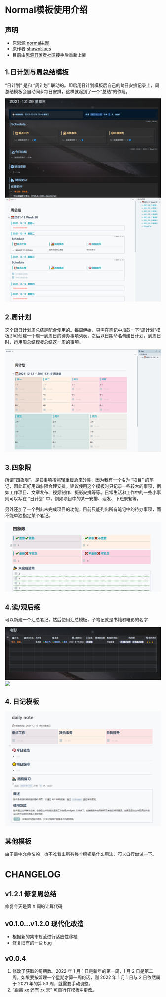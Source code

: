 # Normal模板使用介绍

## 声明

- 原思源 [normal主题](https://github.com/shawnblues/normal)
- 原作者 [shawnblues](https://github.com/shawnblues)
- 目前由[思源开发者社区](https://github.com/siyuan-community)接手后重新上架

## 1.日计划与周总结模板

“日计划” 是和 “周计划” 联动的。即启用日计划模板后自己的每日安排记录上，周总结模板会自动同步每日安排，这样就起到了一个“总结”的作用。


![日计划][2]
![周总结][3]


## 2.周计划

这个跟日计划周总结是配合使用的。每周伊始，只需在笔记中加载一下“周计划”模板即可创建一个周一到周日的待办事项列表，之后以日期命名创建日计划，到周日时，运用周总结模板总结这一周的事项。

![周计划][4]


## 3.四象限

所谓“四象限”，是把事项按照轻重缓急来分类，因为我有一个名为 “项目” 的笔记，因此正好用四象限合理安排。建议使用这个模板时只记录一些较大的事项，例如工作项目、文章发布、视频制作、摄影安排等等。日常生活和工作中的一些小事则可以写在 “日计划” 中，例如项目中的某一安排、理发、下班聚餐等。

另外还加了一个列出未完成项目的功能，目前只能列出所有笔记中的待办事项，而不能单独指定某个笔记。

![四象限][6]

## 4.读/观后感

可以新建一个汇总笔记，然后使用汇总模板，子笔记就是书籍和电影的名字

![请输入图片描述][7]
![][10]

## 4. 日记模板

![日记模板][5]

## 其他模板

由于是中文命名的，也不难看出所有每个模板是什么用法，可以自行尝试一下。





  [1]: https://pic.somepic.cn/img/%E6%A8%A1%E6%9D%BF%E6%B1%87%E6%80%BB.png
  [2]: preview.png
  [3]: assets/周总结.png
  [4]: assets/周计划.png
  [5]: assets/dailynote.png
  [6]: assets/四象限.png
  [7]: assets/电影汇总.png
  [8]: https://github.com/shawnblues/normal
  [9]: https://ifblog.lanzouy.com/i1SyGxpqp1a
  [10]:assets/电影.png

# CHANGELOG

## v1.2.1 修复周总结

修复今天是第 X 周的计算代码

## v0.1.0...v1.2.0 现代化改造

- 根据新的集市规范进行适应性移植
- 修复旧有的一些 bug

## v0.0.4

1. 修改了获取的周期数。2022 年 1 月 1 日是新年的第一周，1 月 2 日是第二周。如果要按常理一个星期才算一周的话，则 2022 年 1 月 1 日与 2 日依然属于 2021 年的第 53 周，就需要手动调整。
2. “距离 xx 还有 xx 天” 可自行在模板中更改。
